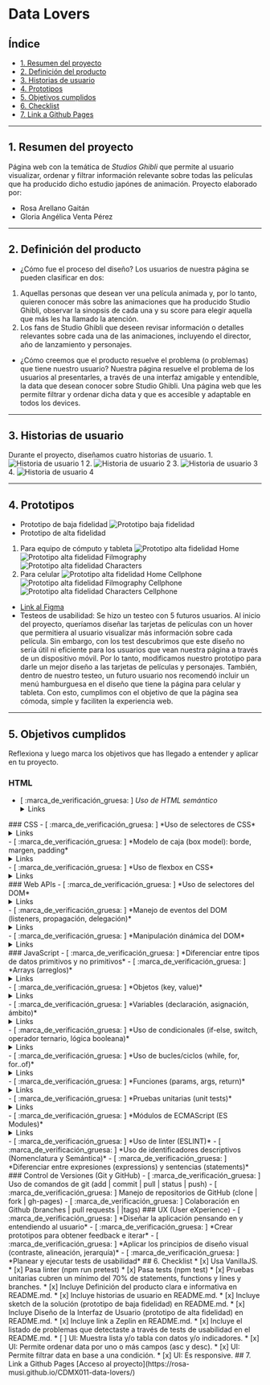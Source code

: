 # Data Lovers
## Índice
* [1. Resumen del proyecto](#1-resumen-del-proyecto)
* [2. Definición del producto](#2-definición-del-producto)
* [3. Historias de usuario](#3-historias-de-usuario)
* [4. Prototipos](#4-prototipos)
* [5. Objetivos cumplidos](#5-objetivos-cumplidos)
* [6. Checklist](#6-checklist)
* [7. Link a Github Pages](#7-link-a-github-pages)
***
## 1. Resumen del proyecto
Página web con la temática de *Studios Ghibli* que permite al usuario visualizar, ordenar y filtrar información relevante sobre todas las películas que ha producido dicho estudio japónes de animación. 
Proyecto elaborado por: 
* Rosa Arellano Gaitán 
* Gloria Angélica Venta Pérez 
***
## 2. Definición del producto
* ¿Cómo fue el proceso del diseño? 
Los usuarios de nuestra página se pueden clasificar en dos: 
1. Aquellas personas que desean ver una película animada y, por lo tanto, quieren conocer más sobre las animaciones que ha producido Studio Ghibli, observar la sinopsis de cada una y su score para elegir aquella que más les ha llamado la atención.   
2. Los fans de Studio Ghibli que deseen revisar información o detalles relevantes sobre cada una de las animaciones, incluyendo el director, año de lanzamiento y personajes. 
* ¿Cómo creemos que el producto resuelve el problema (o problemas) que tiene nuestro usuario?
Nuestra página resuelve el problema de los usuarios al presentarles, a través de una interfaz amigable y entendible,  la data que desean conocer sobre Studio Ghibli. Una página web que les permite filtrar y ordenar dicha data y que es accesible y adaptable en todos los devices.
***
## 3. Historias de usuario
Durante el proyecto, diseñamos cuatro historias de usuario. 
1. 
![Historia de usuario 1](https://i.ibb.co/tp0FNDQ/Historia-usuario-1.jpg)
2.
![Historia de usuario 2](https://i.ibb.co/V3tbZ1n/Historia-usuario-2.jpg)
3. 
![Historia de usuario 3](https://i.ibb.co/XxjtTbR/Historia-usuario-3.jpg)
4. 
![Historia de usuario 4](https://i.ibb.co/M8SBHM0/Historia-usuario.jpg)
***
## 4. Prototipos
* Prototipo de baja fidelidad
![Prototipo baja fidelidad](https://i.ibb.co/BTTQSVz/IMG-20210713-193009550.jpg)
* Prototipo de alta fidelidad
1. Para equipo de cómputo y tableta
![Prototipo alta fidelidad Home](https://i.ibb.co/yVLFLks/Desktop-1-Home-Desktop.jpg)
![Prototipo alta fidelidad Filmography](https://i.ibb.co/MN1J1b8/Desktop-2.jpg)
![Prototipo alta fidelidad Characters](https://i.ibb.co/d243Kfv/Desktop-3.jpg)
2. Para celular
![Prototipo alta fidelidad Home Cellphone](https://i.ibb.co/7bkLpCx/Android-1.jpg)
![Prototipo alta fidelidad Filmography Cellphone](https://i.ibb.co/YNtTrPs/Android-2.jpg)
![Prototipo alta fidelidad Characters Cellphone](https://i.ibb.co/ZfnDvR2/Android-3.jpg)
* [Link al Figma](https://www.figma.com/proto/isIwDsZwKxgs4NqWBnhNbG/Data-Lovers-Studio-Ghibli?node-id=21%3A5&scaling=min-zoom&page-id=0%3A1&starting-point-node-id=21%3A5&show-proto-sidebar=1)
* Testeos de usabilidad: 
Se hizo un testeo con 5 futuros usuarios. 
Al inicio del proyecto, queríamos diseñar las tarjetas de películas con un hover que permitiera al usuario visualizar más información sobre cada película. Sin embargo, con los test descubrimos que este diseño no sería útil ni eficiente para los usuarios que vean nuestra página a través de un dispositivo móvil. 
Por lo tanto, modificamos nuestro prototipo para darle un mejor diseño a las tarjetas de películas y personajes. 
También, dentro de nuestro testeo, un futuro usuario nos recomendó incluir un menú hamburguesa en el diseño que tiene la página para celular y tableta. Con esto, cumplimos con el objetivo de que la página sea cómoda, simple y faciliten la experiencia web. 
***
## 5. Objetivos cumplidos
Reflexiona y luego marca los objetivos que has llegado a entender y aplicar en tu proyecto. 
### HTML
- [ :marca_de_verificación_gruesa: ] *Uso de HTML semántico*
  <details><summary>Links</summary><p>
  * [HTML semántico](https://curriculum.laboratoria.la/es/topics/html/02-html5/02-semantic-html)
  * [Semantics - MDN Web Docs Glossary](https://developer.mozilla.org/en-US/docs/Glossary/Semantics#Semantics_in_HTML)
</p></details>
### CSS
- [ :marca_de_verificación_gruesa: ] *Uso de selectores de CSS*
  <details><summary>Links</summary><p>
  * [Intro a CSS](https://curriculum.laboratoria.la/es/topics/css/01-css/01-intro-css)
  * [CSS Selectors - MDN](https://developer.mozilla.org/es/docs/Web/CSS/CSS_Selectors)
</p></details>
- [ :marca_de_verificación_gruesa: ] *Modelo de caja (box model): borde, margen, padding*
  <details><summary>Links</summary><p>
  * [Box Model & Display](https://curriculum.laboratoria.la/es/topics/css/01-css/02-boxmodel-and-display)
  * [The box model - MDN](https://developer.mozilla.org/en-US/docs/Learn/CSS/Building_blocks/The_box_model)
  * [Introduction to the CSS box model - MDN](https://developer.mozilla.org/en-US/docs/Web/CSS/CSS_Box_Model/Introduction_to_the_CSS_box_model)
  * [CSS display - MDN](https://developer.mozilla.org/pt-BR/docs/Web/CSS/display)
  * [display - CSS Tricks](https://css-tricks.com/almanac/properties/d/display/)
</p></details>
- [ :marca_de_verificación_gruesa: ] *Uso de flexbox en CSS*
  <details><summary>Links</summary><p>
  * [A Complete Guide to Flexbox - CSS Tricks](https://css-tricks.com/snippets/css/a-guide-to-flexbox/)
  * [Flexbox Froggy](https://flexboxfroggy.com/#es)
  * [Flexbox - MDN](https://developer.mozilla.org/en-US/docs/Learn/CSS/CSS_layout/Flexbox)
</p></details>
### Web APIs
- [ :marca_de_verificación_gruesa: ] *Uso de selectores del DOM*
  <details><summary>Links</summary><p>
  * [Manipulación del DOM](https://curriculum.laboratoria.la/es/topics/browser/02-dom/03-1-dom-methods-selection)
  * [Introducción al DOM - MDN](https://developer.mozilla.org/es/docs/Web/API/Document_Object_Model/Introduction)
  * [Localizando elementos DOM usando selectores - MDN](https://developer.mozilla.org/es/docs/Web/API/Document_object_model/Locating_DOM_elements_using_selectors)
</p></details>
- [ :marca_de_verificación_gruesa: ] *Manejo de eventos del DOM (listeners, propagación, delegación)*
  <details><summary>Links</summary><p>
  * [Introducción a eventos - MDN](https://developer.mozilla.org/es/docs/Learn/JavaScript/Building_blocks/Events)
  * [EventTarget.addEventListener() - MDN](https://developer.mozilla.org/es/docs/Web/API/EventTarget/addEventListener)
  * [EventTarget.removeEventListener() - MDN](https://developer.mozilla.org/es/docs/Web/API/EventTarget/removeEventListener)
  * [El objeto Event](https://developer.mozilla.org/es/docs/Web/API/Event)
</p></details>
- [ :marca_de_verificación_gruesa: ] *Manipulación dinámica del DOM*
  <details><summary>Links</summary><p>
  * [Introducción al DOM](https://developer.mozilla.org/es/docs/Web/API/Document_Object_Model/Introduction)
  * [Node.appendChild() - MDN](https://developer.mozilla.org/es/docs/Web/API/Node/appendChild)
  * [Document.createElement() - MDN](https://developer.mozilla.org/es/docs/Web/API/Document/createElement)
  * [Document.createTextNode()](https://developer.mozilla.org/es/docs/Web/API/Document/createTextNode)
  * [Element.innerHTML - MDN](https://developer.mozilla.org/es/docs/Web/API/Element/innerHTML)
  * [Node.textContent - MDN](https://developer.mozilla.org/es/docs/Web/API/Node/textContent)
</p></details>
### JavaScript
- [ :marca_de_verificación_gruesa: ] *Diferenciar entre tipos de datos primitivos y no primitivos*
- [ :marca_de_verificación_gruesa: ] *Arrays (arreglos)*
  <details><summary>Links</summary><p>
  * [Arreglos](https://curriculum.laboratoria.la/es/topics/javascript/04-arrays)
  * [Array - MDN](https://developer.mozilla.org/es/docs/Web/JavaScript/Reference/Global_Objects/Array/)
  * [Array.prototype.sort() - MDN](https://developer.mozilla.org/es/docs/Web/JavaScript/Reference/Global_Objects/Array/sort)
  * [Array.prototype.forEach() - MDN](https://developer.mozilla.org/es/docs/Web/JavaScript/Reference/Global_Objects/Array/forEach)
  * [Array.prototype.map() - MDN](https://developer.mozilla.org/es/docs/Web/JavaScript/Reference/Global_Objects/Array/map)
  * [Array.prototype.filter() - MDN](https://developer.mozilla.org/es/docs/Web/JavaScript/Reference/Global_Objects/Array/filter)
  * [Array.prototype.reduce() - MDN](https://developer.mozilla.org/es/docs/Web/JavaScript/Reference/Global_Objects/Array/Reduce)
</p></details>
- [ :marca_de_verificación_gruesa: ] *Objetos (key, value)*
  <details><summary>Links</summary><p>
  * [Objetos en JavaScript](https://curriculum.laboratoria.la/es/topics/javascript/05-objects/01-objects)
</p></details>
- [ :marca_de_verificación_gruesa: ] *Variables (declaración, asignación, ámbito)*
  <details><summary>Links</summary><p>
  * [Valores, tipos de datos y operadores](https://curriculum.laboratoria.la/es/topics/javascript/01-basics/01-values-variables-and-types)
  * [Variables](https://curriculum.laboratoria.la/es/topics/javascript/01-basics/02-variables)
</p></details>
- [ :marca_de_verificación_gruesa: ] *Uso de condicionales (if-else, switch, operador ternario, lógica booleana)*
  <details><summary>Links</summary><p>
  * [Estructuras condicionales y repetitivas](https://curriculum.laboratoria.la/es/topics/javascript/02-flow-control/01-conditionals-and-loops)
  * [Tomando decisiones en tu código — condicionales - MDN](https://developer.mozilla.org/es/docs/Learn/JavaScript/Building_blocks/conditionals)
</p></details>
- [ :marca_de_verificación_gruesa: ] *Uso de bucles/ciclos (while, for, for..of)*
  <details><summary>Links</summary><p>
  * [Bucles (Loops)](https://curriculum.laboratoria.la/es/topics/javascript/02-flow-control/02-loops)
  * [Bucles e iteración - MDN](https://developer.mozilla.org/es/docs/Web/JavaScript/Guide/Loops_and_iteration)
</p></details>
- [ :marca_de_verificación_gruesa: ] *Funciones (params, args, return)*
  <details><summary>Links</summary><p>
  * [Funciones (control de flujo)](https://curriculum.laboratoria.la/es/topics/javascript/02-flow-control/03-functions)
  * [Funciones clásicas](https://curriculum.laboratoria.la/es/topics/javascript/03-functions/01-classic)
  * [Arrow Functions](https://curriculum.laboratoria.la/es/topics/javascript/03-functions/02-arrow)
  * [Funciones — bloques de código reutilizables - MDN](https://developer.mozilla.org/es/docs/Learn/JavaScript/Building_blocks/Functions)
</p></details>
- [ :marca_de_verificación_gruesa: ] *Pruebas unitarias (unit tests)*
  <details><summary>Links</summary><p>
  * [Empezando con Jest - Documentación oficial](https://jestjs.io/docs/es-ES/getting-started)
</p></details>
- [ :marca_de_verificación_gruesa: ] *Módulos de ECMAScript (ES Modules)*
  <details><summary>Links</summary><p>
  * [import - MDN](https://developer.mozilla.org/es/docs/Web/JavaScript/Reference/Statements/import)
  * [export - MDN](https://developer.mozilla.org/es/docs/Web/JavaScript/Reference/Statements/export)
</p></details>
- [ :marca_de_verificación_gruesa: ] *Uso de linter (ESLINT)*
- [ :marca_de_verificación_gruesa: ] *Uso de identificadores descriptivos (Nomenclatura y Semántica)*
- [ :marca_de_verificación_gruesa: ] *Diferenciar entre expresiones (expressions) y sentencias (statements)*
### Control de Versiones (Git y GitHub)
- [ :marca_de_verificación_gruesa: ] Uso de comandos de git (add | commit | pull | status | push)
- [ :marca_de_verificación_gruesa: ] Manejo de repositorios de GitHub (clone | fork | gh-pages)
- [ :marca_de_verificación_gruesa: ] Colaboración en Github (branches | pull requests | |tags)
### UX (User eXperience)
- [ :marca_de_verificación_gruesa: ] *Diseñar la aplicación pensando en y entendiendo al usuario*
- [ :marca_de_verificación_gruesa: ] *Crear prototipos para obtener feedback e iterar*
- [ :marca_de_verificación_gruesa: ] *Aplicar los principios de diseño visual (contraste, alineación, jerarquía)*
- [ :marca_de_verificación_gruesa: ] *Planear y ejecutar tests de usabilidad*
## 6. Checklist
* [x] Usa VanillaJS.
* [x] Pasa linter (npm run pretest)
* [x] Pasa tests (npm test)
* [x] Pruebas unitarias cubren un mínimo del 70% de statements, functions y
  lines y branches.
* [x] Incluye Definición del producto clara e informativa en README.md.
* [x] Incluye historias de usuario en README.md.
* [x] Incluye sketch de la solución (prototipo de baja fidelidad) en
  README.md.
* [x] Incluye Diseño de la Interfaz de Usuario (prototipo de alta fidelidad)
  en README.md.
* [x] Incluye link a Zeplin en README.md.
* [x] Incluye el listado de problemas que detectaste a través de tests de
  usabilidad en el README.md.
* [ ] UI: Muestra lista y/o tabla con datos y/o indicadores.
* [x] UI: Permite ordenar data por uno o más campos (asc y desc).
* [x] UI: Permite filtrar data en base a una condición.
* [x] UI: Es responsive.
## 7. Link a Github Pages 
[Acceso al proyecto](https://rosa-musi.github.io/CDMX011-data-lovers/)